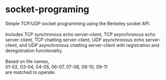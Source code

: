 # socket-programing

Simple TCP/UDP socket programming using the Berkeley socket API. <br><br>
Includes TCP synchronous echo server-client, TCP asynchronous echo server-client, TCP chatting server-client, UDP asynchronous echo server-client, and UDP asynchronous chatting server-client with registration and deregistration functionality.<br><br>
Based on file names,<br>
01-02, 03-04, 04-05, 06-07, 07-08, 09-10, 09-11<br>
are matched to operate.<br>
